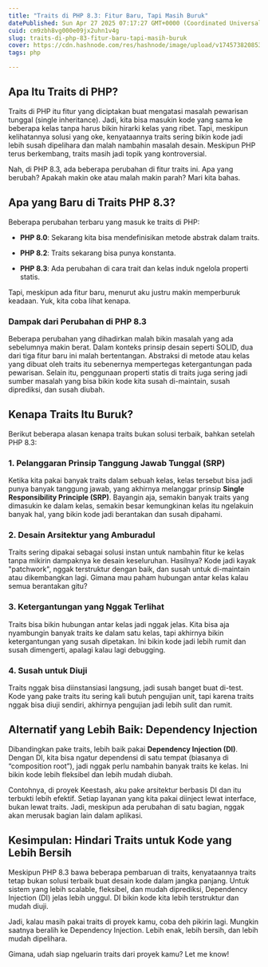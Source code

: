 ```yaml
---
title: "Traits di PHP 8.3: Fitur Baru, Tapi Masih Buruk"
datePublished: Sun Apr 27 2025 07:17:27 GMT+0000 (Coordinated Universal Time)
cuid: cm9zbh8vg000e09jx2uhn1v4g
slug: traits-di-php-83-fitur-baru-tapi-masih-buruk
cover: https://cdn.hashnode.com/res/hashnode/image/upload/v1745738208533/55ae645a-7b4e-4e62-88bd-494c6b353626.webp
tags: php

---
```


## Apa Itu Traits di PHP?

Traits di PHP itu fitur yang diciptakan buat mengatasi masalah pewarisan tunggal (single inheritance). Jadi, kita bisa masukin kode yang sama ke beberapa kelas tanpa harus bikin hirarki kelas yang ribet. Tapi, meskipun kelihatannya solusi yang oke, kenyataannya traits sering bikin kode jadi lebih susah dipelihara dan malah nambahin masalah desain. Meskipun PHP terus berkembang, traits masih jadi topik yang kontroversial.

Nah, di PHP 8.3, ada beberapa perubahan di fitur traits ini. Apa yang berubah? Apakah makin oke atau malah makin parah? Mari kita bahas.

## Apa yang Baru di Traits PHP 8.3?

Beberapa perubahan terbaru yang masuk ke traits di PHP:

* **PHP 8.0**: Sekarang kita bisa mendefinisikan metode abstrak dalam traits.
    
* **PHP 8.2**: Traits sekarang bisa punya konstanta.
    
* **PHP 8.3**: Ada perubahan di cara trait dan kelas induk ngelola properti statis.
    

Tapi, meskipun ada fitur baru, menurut aku justru makin memperburuk keadaan. Yuk, kita coba lihat kenapa.

### Dampak dari Perubahan di PHP 8.3

Beberapa perubahan yang dihadirkan malah bikin masalah yang ada sebelumnya makin berat. Dalam konteks prinsip desain seperti SOLID, dua dari tiga fitur baru ini malah bertentangan. Abstraksi di metode atau kelas yang dibuat oleh traits itu sebenernya mempertegas ketergantungan pada pewarisan. Selain itu, penggunaan properti statis di traits juga sering jadi sumber masalah yang bisa bikin kode kita susah di-maintain, susah diprediksi, dan susah diubah.

## Kenapa Traits Itu Buruk?

Berikut beberapa alasan kenapa traits bukan solusi terbaik, bahkan setelah PHP 8.3:

### 1\. Pelanggaran Prinsip Tanggung Jawab Tunggal (SRP)

Ketika kita pakai banyak traits dalam sebuah kelas, kelas tersebut bisa jadi punya banyak tanggung jawab, yang akhirnya melanggar prinsip **Single Responsibility Principle (SRP)**. Bayangin aja, semakin banyak traits yang dimasukin ke dalam kelas, semakin besar kemungkinan kelas itu ngelakuin banyak hal, yang bikin kode jadi berantakan dan susah dipahami.

### 2\. Desain Arsitektur yang Amburadul

Traits sering dipakai sebagai solusi instan untuk nambahin fitur ke kelas tanpa mikirin dampaknya ke desain keseluruhan. Hasilnya? Kode jadi kayak "patchwork", nggak terstruktur dengan baik, dan susah untuk di-maintain atau dikembangkan lagi. Gimana mau paham hubungan antar kelas kalau semua berantakan gitu?

### 3\. Ketergantungan yang Nggak Terlihat

Traits bisa bikin hubungan antar kelas jadi nggak jelas. Kita bisa aja nyambungin banyak traits ke dalam satu kelas, tapi akhirnya bikin ketergantungan yang susah dipetakan. Ini bikin kode jadi lebih rumit dan susah dimengerti, apalagi kalau lagi debugging.

### 4\. Susah untuk Diuji

Traits nggak bisa diinstansiasi langsung, jadi susah banget buat di-test. Kode yang pake traits itu sering kali butuh pengujian unit, tapi karena traits nggak bisa diuji sendiri, akhirnya pengujian jadi lebih sulit dan rumit.

## Alternatif yang Lebih Baik: Dependency Injection

Dibandingkan pake traits, lebih baik pakai **Dependency Injection (DI)**. Dengan DI, kita bisa ngatur dependensi di satu tempat (biasanya di “composition root”), jadi nggak perlu nambahin banyak traits ke kelas. Ini bikin kode lebih fleksibel dan lebih mudah diubah.

Contohnya, di proyek Keestash, aku pake arsitektur berbasis DI dan itu terbukti lebih efektif. Setiap layanan yang kita pakai diinject lewat interface, bukan lewat traits. Jadi, meskipun ada perubahan di satu bagian, nggak akan merusak bagian lain dalam aplikasi.

## Kesimpulan: Hindari Traits untuk Kode yang Lebih Bersih

Meskipun PHP 8.3 bawa beberapa pembaruan di traits, kenyataannya traits tetap bukan solusi terbaik buat desain kode dalam jangka panjang. Untuk sistem yang lebih scalable, fleksibel, dan mudah diprediksi, Dependency Injection (DI) jelas lebih unggul. DI bikin kode kita lebih terstruktur dan mudah diuji.

Jadi, kalau masih pakai traits di proyek kamu, coba deh pikirin lagi. Mungkin saatnya beralih ke Dependency Injection. Lebih enak, lebih bersih, dan lebih mudah dipelihara.

Gimana, udah siap ngeluarin traits dari proyek kamu? Let me know!